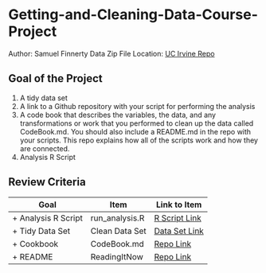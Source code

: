 # Getting-and-Cleaning-Data-Course-Project

Author: Samuel Finnerty
Data Zip File Location: [UC Irvine Repo](https://d396qusza40orc.cloudfront.net/getdata%2Fprojectfiles%2FUCI%20HAR%20Dataset.zip "Clicking will download the data")


## Goal of the Project

1. A tidy data set
2. A link to a Github repository with your script for performing the analysis
3. A code book that describes the variables, the data, and any transformations or work that you performed to clean up the data called CodeBook.md. You should also include a README.md in the repo with your scripts. This repo explains how all of the scripts work and how they are connected.
4. Analysis R Script

## Review Criteria 

Goal | Item | Link to Item
--- | --- | ---
+ Analysis R Script | run_analysis.R | [R Script Link](https://github.com/samuelfinnerty/Getting-and-Cleaning-Data-Course-Project/blob/main/run_analysis.R "run_analysis.R")
+ Tidy Data Set | Clean Data Set | [Data Set Link](https://github.com/samuelfinnerty/Getting-and-Cleaning-Data-Course-Project/commit/350a6921def7c1984283dfdcdea86728de23720d "tidyData.txt")
+ Cookbook | CodeBook.md | [Repo Link](https://github.com/samuelfinnerty/Getting-and-Cleaning-Data-Course-Project/blob/main/CodeBook.md "CodeBook.md")
+ README | ReadingItNow | [Repo Link](https://github.com/samuelfinnerty/Getting-and-Cleaning-Data-Course-Project/blob/main/README.md "README.md")
